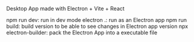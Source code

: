 <!-- # React + Vite

This template provides a minimal setup to get React working in Vite with HMR and some ESLint rules.

Currently, two official plugins are available:

- [@vitejs/plugin-react](https://github.com/vitejs/vite-plugin-react/blob/main/packages/plugin-react/README.md) uses [Babel](https://babeljs.io/) for Fast Refresh
- [@vitejs/plugin-react-swc](https://github.com/vitejs/vite-plugin-react-swc) uses [SWC](https://swc.rs/) for Fast Refresh -->

Desktop App made with Electron + Vite + React

npm run dev: run in dev mode
electron .: run as an Electron app
npm run build: build version to be able to see changes in Electron app version
npx electron-builder: pack the Electron App into a executable file
